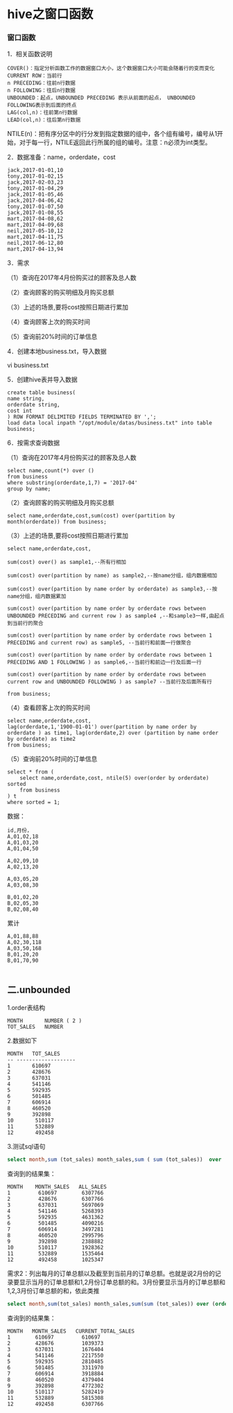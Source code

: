 # hive之窗口函数

### **窗口函数**

1．相关函数说明

```
COVER()：指定分析函数工作的数据窗口大小，这个数据窗口大小可能会随着行的变而变化
CURRENT ROW：当前行
n PRECEDING：往前n行数据
n FOLLOWING：往后n行数据
UNBOUNDED：起点，UNBOUNDED PRECEDING 表示从前面的起点， UNBOUNDED FOLLOWING表示到后面的终点
LAG(col,n)：往前第n行数据
LEAD(col,n)：往后第n行数据
```

NTILE(n)：把有序分区中的行分发到指定数据的组中，各个组有编号，编号从1开始，对于每一行，NTILE返回此行所属的组的编号。注意：n必须为int类型。 

2．数据准备：name，orderdate，cost 

```
jack,2017-01-01,10
tony,2017-01-02,15
jack,2017-02-03,23
tony,2017-01-04,29
jack,2017-01-05,46
jack,2017-04-06,42
tony,2017-01-07,50
jack,2017-01-08,55
mart,2017-04-08,62
mart,2017-04-09,68
neil,2017-05-10,12
mart,2017-04-11,75
neil,2017-06-12,80
mart,2017-04-13,94
```

3．需求

（1）查询在2017年4月份购买过的顾客及总人数

（2）查询顾客的购买明细及月购买总额

（3）上述的场景,要将cost按照日期进行累加

（4）查询顾客上次的购买时间

（5）查询前20%时间的订单信息

4．创建本地business.txt，导入数据

 vi business.txt

5．创建hive表并导入数据 

```
create table business(
name string,
orderdate string,
cost int
) ROW FORMAT DELIMITED FIELDS TERMINATED BY ',';
load data local inpath "/opt/module/datas/business.txt" into table business;
```

6．按需求查询数据

（1）查询在2017年4月份购买过的顾客及总人数

```
select name,count(*) over ()
from business 
where substring(orderdate,1,7) = '2017-04'
group by name;
```

（2）查询顾客的购买明细及月购买总额

```
select name,orderdate,cost,sum(cost) over(partition by month(orderdate)) from business;
```

（3）上述的场景,要将cost按照日期进行累加

```
select name,orderdate,cost,

sum(cost) over() as sample1,--所有行相加

sum(cost) over(partition by name) as sample2,--按name分组，组内数据相加

sum(cost) over(partition by name order by orderdate) as sample3,--按name分组，组内数据累加

sum(cost) over(partition by name order by orderdate rows between UNBOUNDED PRECEDING and current row ) as sample4 ,--和sample3一样,由起点到当前行的聚合

sum(cost) over(partition by name order by orderdate rows between 1 PRECEDING and current row) as sample5, --当前行和前面一行做聚合

sum(cost) over(partition by name order by orderdate rows between 1 PRECEDING AND 1 FOLLOWING ) as sample6,--当前行和前边一行及后面一行

sum(cost) over(partition by name order by orderdate rows between current row and UNBOUNDED FOLLOWING ) as sample7 --当前行及后面所有行

from business;
```

（4）查看顾客上次的购买时间 

```
select name,orderdate,cost,
lag(orderdate,1,'1900-01-01') over(partition by name order by orderdate ) as time1, lag(orderdate,2) over (partition by name order by orderdate) as time2
from business;
```

（5）查询前20%时间的订单信息 

```
select * from (
    select name,orderdate,cost, ntile(5) over(order by orderdate) sorted
    from business
) t
where sorted = 1;
```





数据：

```
id,月份，
A,01,02,18
A,01,03,20
A,01,04,50

A,02,09,10
A,02,13,20

A,03,05,20
A,03,08,30

B,01,02,20
B,02,05,30
B,02,08,40
```

累计

```
A,01,88,88
A,02,30,118
A,03,50,168
B,01,20,20
B,01,70,90


```

## 二.unbounded 

1.order表结构

```
MONTH       NUMBER ( 2 )
TOT_SALES   NUMBER 
```

2.数据如下

```
MONTH   TOT_SALES
-- ------------------- 
1       610697 
2       428676 
3       637031 
4       541146 
5       592935 
6       501485 
7       606914 
8       460520 
9       392898 
10       510117 
11       532889 
12       492458 
```

3.测试sql语句

```sql
select month,sum (tot_sales) month_sales,sum ( sum (tot_sales))  over  ( order   by   month  rows  between   1  preceding  and  unbounded  following) all_sales from  orders group   by   month ;
```

查询到的结果集：

```
MONTH    MONTH_SALES   ALL_SALES
1         610697        6307766 
2         428676        6307766 
3         637031        5697069 
4         541146        5268393 
5         592935        4631362 
6         501485        4090216 
7         606914        3497281 
8         460520        2995796 
9         392898        2388882 
10        510117        1928362 
11        532889        1535464 
12        492458        1025347 
```

需求2：列出每月的订单总额以及截至到当前月的订单总额。也就是说2月份的记录要显示当月的订单总额和1,2月份订单总额的和。3月份要显示当月的订单总额和1,2,3月份订单总额的和，依此类推

```sql
select month,sum(tot_sales) month_sales,sum(sum (tot_sales)) over (order by month rows between unbounded preceding  and current row) current_total_sales from orders group by month;
```

查询到的结果集：

```
MONTH   MONTH_SALES   CURRENT_TOTAL_SALES
1        610697         610697 
2        428676         1039373 
3        637031         1676404 
4        541146         2217550 
5        592935         2810485 
6        501485         3311970 
7        606914         3918884 
8        460520         4379404 
9        392898         4772302 
10       510117         5282419 
11       532889         5815308 
12       492458         6307766 
```

